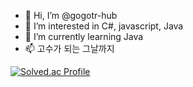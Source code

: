 - 👋 Hi, I’m @gogotr-hub
- 👀 I’m interested in C#, javascript, Java
- 🌱 I’m currently learning Java
- 📫 고수가 되는 그날까지


[![Solved.ac Profile](http://mazassumnida.wtf/api/v2/generate_badge?boj=gogotr)](https://solved.ac/gogotr/)

<!---
gogotr-hub/gogotr-hub is a ✨ special ✨ repository because its `README.md` (this file) appears on your GitHub profile.
You can click the Preview link to take a look at your changes.
--->
